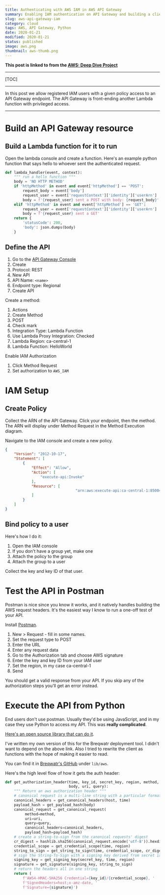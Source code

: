 ```yaml
---
title: Authenticating with AWS IAM in AWS API Gateway
summary: Enabling IAM authentication on API Gateway and building a client
slug: aws-api-gateway-iam
category: cloud
tags: AWS, API Gateway, Python
date: 2020-01-21
modified: 2020-01-21
status: published
image: aws.png
thumbnail: aws-thumb.png
---
```



**This post is linked to from the [AWS: Deep Dive Project](/aws.html)**

---

[TOC]

---

In this post we allow registered IAM users with a given policy access to an
API Gateway endpoint. The API Gateway is front-ending another Lambda function
with privileged access.

---

# Build an API Gateway resource

## Build a Lambda function for it to run

Open the lambda console and create a function. Here's an example python
function that says hello to whoever sent the authenticated request.

```python
def lambda_handler(event, context):
    """ run a hello function """
    body = 'NO HTTP METHOD'
    if 'httpMethod' in event and event['httpMethod'] == 'POST':
        request_body = event['body']
        request_user = event['requestContext']['identity']['userArn']
        body = f'{request_user} sent a POST with body: {request_body}'
    elif 'httpMethod' in event and event['httpMethod'] == 'GET':
        request_user = event['requestContext']['identity']['userArn']
        body = f'{request_user} sent a GET'
    return {
        'statusCode': 200,
        'body': json.dumps(body)
    }
```


## Define the API

1. Go to the [API Gateway Console](https://ca-central-1.console.aws.amazon.com/apigateway/)
1. Create
1. Protocol: REST
1. New API
1. API Name: `<name>`
1. Endpoint type: Regional
1. Create API

Create a method:

1. Actions
1. Create Method
1. POST
1. Check mark
1. Integration Type: Lambda Function
1. Use Lambda Proxy Integration: Checked
1. Lambda Region: ca-central-1
1. Lambda Function: HelloWorld

Enable IAM Authorization

1. Click Method Request
1. Set authorization to `AWS_IAM`



# IAM Setup

## Create Policy

Collect the ARN of the API Gateway. Click your endpoint, then the method.
The ARN will display under Method Request in the Method Execution diagram.

Navigate to the IAM console and create a new policy.

```json
{
    "Version": "2012-10-17",
    "Statement": [
        {
            "Effect": "Allow",
            "Action": [
                "execute-api:Invoke"
            ],
            "Resource": [
								"arn:aws:execute-api:ca-central-1:850047500507:42mydti3lg/*/POST/*"
            ]
        }
    ]
}
```

## Bind policy to a user

Here's how I do it:

1. Open the IAM console
1. If you don't have a group yet, make one
1. Attach the policy to the group
1. Attach the group to a user

Collect the key and key ID of that user.


# Test the API in Postman

Postman is nice since you know it works, and it natively handles building the
AWS request headers. It's the easiest way I know to run a one-off test of your
API.

Install [Postman](https://www.getpostman.com/).

1. New > Request - fill in some names.
1. Set the request type to POST
1. Enter the URL
1. Enter any request data
1. Go to the Authorization tab and choose AWS signature
1. Enter the key and key ID from your IAM user
1. Set the region, in my case ca-central-1
1. Send

You should get a valid response from your API. If you skip any of the
authorization steps you'll get an error instead.


# Execute the API from Python

End users don't use postman. Usually they'd be using JavaScript, and in my case
they use Python to access my API. This was **really complicated**.

[Here's an open source library that can do it](https://github.com/DavidMuller/aws-requests-auth).

I've written my own version of this for the Breqwatr deployment tool. I didn't
want to depend on the above link. Also I tried to rewrite the client as
functions with the hope of making it easier to read.

You can find it in [Breqwatr's GitHub](https://github.com/breqwatr/breqwatr-deployment-tool)
under `lib/aws`.

Here's the high level flow of how it gets the auth header:

```python
def get_authorization_header(time, key_id, secret_key, region, method, host,
                             body, uri, query):
    """ Return an aws authorization header """
    # canonical request is a multi-line string with a particular format
    canonical_headers = get_canonical_headers(host, time)
    payload_hash = get_payload_hash(body)
    canonical_request = get_canonical_request(
         method=method,
         uri=uri,
         query=query,
         canonical_headers=canonical_headers,
         payload_hash=payload_hash)
    # create a string-to-sign from the canonical requests' digest
    cr_digest = hashlib.sha256(canonical_request.encode('utf-8')).hexdigest()
    credential_scope = get_credential_scope(time, region)
    string_to_sign = get_string_to_sign(time, credential_scope, cr_digest)
    # sign the String-To-Sign with a signing key derived from secret iam key
    signing_key = get_signing_key(secret_key, time, region)
    signature = get_signature(signing_key, string_to_sign)
    # return the headers all in one string
    return (
        f'AWS4-HMAC-SHA256 Credential={key_id}/{credential_scope}, '
        f'SignedHeaders=host;x-amz-date, '
        f'Signature={signature}')
```









